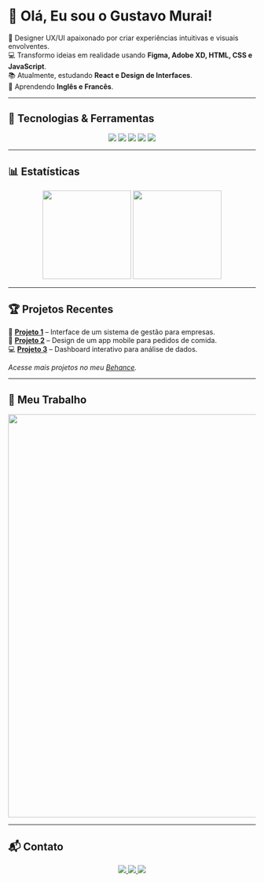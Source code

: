 # 👋 Olá, Eu sou o Gustavo Murai!

🎨 Designer UX/UI apaixonado por criar experiências intuitivas e visuais envolventes.  
💻 Transformo ideias em realidade usando **Figma, Adobe XD, HTML, CSS e JavaScript**.  
📚 Atualmente, estudando **React e Design de Interfaces**.  
📖 Aprendendo **Inglês e Francês**.  

---

## 🚀 Tecnologias & Ferramentas  

<div align="center">
  <img src="https://img.shields.io/badge/Figma-UI%2FUX%20Design-blue?style=for-the-badge&logo=figma">
  <img src="https://img.shields.io/badge/Adobe%20XD-UI%2FUX%20Design-purple?style=for-the-badge&logo=adobexd&logoColor=white">
  <img src="https://img.shields.io/badge/HTML5-Front--End-orange?style=for-the-badge&logo=html5">
  <img src="https://img.shields.io/badge/CSS3-Layout-blue?style=for-the-badge&logo=css3">
  <img src="https://img.shields.io/badge/JavaScript-Interatividade-yellow?style=for-the-badge&logo=javascript">
</div>

---

## 📊 Estatísticas  

<div align="center">
  <img height="180em" src="https://github-readme-stats.vercel.app/api?username=gustavomurai&count_private=true&theme=radical&show_icons=true&icon_color=FFDD44&title_color=FF44AA&text_color=FFFFFF"/>
  <img height="180em" src="https://github-readme-stats.vercel.app/api/top-langs/?username=gustavomurai&layout=compact&theme=radical&title_color=FF44AA&text_color=FFFFFF"/>
</div>

---

## 🏆 Projetos Recentes  

🎨 **[Projeto 1](#)** – Interface de um sistema de gestão para empresas.  
📱 **[Projeto 2](#)** – Design de um app mobile para pedidos de comida.  
💻 **[Projeto 3](#)** – Dashboard interativo para análise de dados.  

*Acesse mais projetos no meu [Behance](https://www.behance.net/Muraiart).*  

---

## 🎨 Meu Trabalho  

<div align="center">
  <a href="https://www.behance.net/Muraiart" target="_blank">
    <img src="https://github.com/gustavomurai/GustavoMurai/assets/140205418/c7be1295-cbb1-4f13-a570-96f1045231ad" width="820px" />
  </a>
</div>

---

## 📬 Contato  

<div align="center">
  <a href="https://www.linkedin.com/in/gustavo-cerqueira-murai-52a815223" target="_blank">
    <img src="https://img.shields.io/badge/-LinkedIn-%230077B5?style=for-the-badge&logo=linkedin&logoColor=white">
  </a>
  <a href="mailto:muraigustavo@gmail.com">
    <img src="https://img.shields.io/badge/-Gmail-%23333?style=for-the-badge&logo=gmail&logoColor=white">
  </a>
  <a href="https://www.behance.net/Muraiart" target="_blank">
    <img src="https://img.shields.io/badge/-Behance-%231776F2?style=for-the-badge&logo=behance&logoColor=white">
  </a>
</div>
